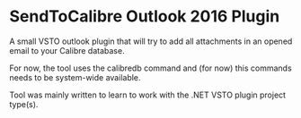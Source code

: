# SendToCalibre Outlook 2016 Plugin

A small VSTO outlook plugin that will try to add all attachments in an opened email to your Calibre database.

For now, the tool uses the calibredb command and (for now) this commands needs to be system-wide available.

Tool was mainly written to learn to work with the .NET VSTO plugin project type(s).